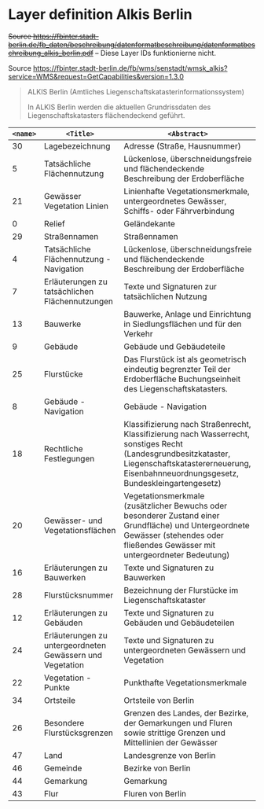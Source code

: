 # Layer definition Alkis Berlin

~~Source https://fbinter.stadt-berlin.de/fb_daten/beschreibung/datenformatbeschreibung/datenformatbeschreibung_alkis_berlin.pdf~~ – Diese Layer IDs funktionierne nicht.

Source https://fbinter.stadt-berlin.de/fb/wms/senstadt/wmsk_alkis?service=WMS&request=GetCapabilities&version=1.3.0

> ALKIS Berlin (Amtliches Liegenschaftskatasterinformationssystem)
>
> In ALKIS Berlin werden die aktuellen Grundrissdaten des Liegenschaftskatasters flächendeckend geführt.

| `<name>` | `<Title>`                                                 | `<Abstract>`                                                                                                                                                                                           |
| -------- | --------------------------------------------------------- | ------------------------------------------------------------------------------------------------------------------------------------------------------------------------------------------------------ |
| 30       | Lagebezeichnung                                           | Adresse (Straße, Hausnummer)                                                                                                                                                                           |
| 5        | Tatsächliche Flächennutzung                               | Lückenlose, überschneidungsfreie und flächendeckende Beschreibung der Erdoberfläche                                                                                                                    |
| 21       | Gewässer Vegetation Linien                                | Linienhafte Vegetationsmerkmale, untergeordnetes Gewässer, Schiffs- oder Fährverbindung                                                                                                                |
| 0        | Relief                                                    | Geländekante                                                                                                                                                                                           |
| 29       | Straßennamen                                              | Straßennamen                                                                                                                                                                                           |
| 4        | Tatsächliche Flächennutzung - Navigation                  | Lückenlose, überschneidungsfreie und flächendeckende Beschreibung der Erdoberfläche                                                                                                                    |
| 7        | Erläuterungen zu tatsächlichen Flächennutzungen           | Texte und Signaturen zur tatsächlichen Nutzung                                                                                                                                                         |
| 13       | Bauwerke                                                  | Bauwerke, Anlage und Einrichtung in Siedlungsflächen und für den Verkehr                                                                                                                               |
| 9        | Gebäude                                                   | Gebäude und Gebäudeteile                                                                                                                                                                               |
| 25       | Flurstücke                                                | Das Flurstück ist als geometrisch eindeutig begrenzter Teil der Erdoberfläche Buchungseinheit des Liegenschaftskatasters.                                                                              |
| 8        | Gebäude - Navigation                                      | Gebäude - Navigation                                                                                                                                                                                   |
| 18       | Rechtliche Festlegungen                                   | Klassifizierung nach Straßenrecht, Klassifizierung nach Wasserrecht, sonstiges Recht (Landesgrundbesitzkataster, Liegenschaftskatastererneuerung, Eisenbahnneuordnungsgesetz, Bundeskleingartengesetz) |
| 20       | Gewässer- und Vegetationsflächen                          | Vegetationsmerkmale (zusätzlicher Bewuchs oder besonderer Zustand einer Grundfläche) und Untergeordnete Gewässer (stehendes oder fließendes Gewässer mit untergeordneter Bedeutung)                    |
| 16       | Erläuterungen zu Bauwerken                                | Texte und Signaturen zu Bauwerken                                                                                                                                                                      |
| 28       | Flurstücksnummer                                          | Bezeichnung der Flurstücke im Liegenschaftskataster                                                                                                                                                    |
| 12       | Erläuterungen zu Gebäuden                                 | Texte und Signaturen zu Gebäuden und Gebäudeteilen                                                                                                                                                     |
| 24       | Erläuterungen zu untergeordneten Gewässern und Vegetation | Texte und Signaturen zu untergeordneten Gewässern und Vegetation                                                                                                                                       |
| 22       | Vegetation - Punkte                                       | Punkthafte Vegetationsmerkmale                                                                                                                                                                         |
| 34       | Ortsteile                                                 | Ortsteile von Berlin                                                                                                                                                                                   |
| 26       | Besondere Flurstücksgrenzen                               | Grenzen des Landes, der Bezirke, der Gemarkungen und Fluren sowie strittige Grenzen und Mittellinien der Gewässer                                                                                      |
| 47       | Land                                                      | Landesgrenze von Berlin                                                                                                                                                                                |
| 46       | Gemeinde                                                  | Bezirke von Berlin                                                                                                                                                                                     |
| 44       | Gemarkung                                                 | Gemarkung                                                                                                                                                                                              |
| 43       | Flur                                                      | Fluren von Berlin                                                                                                                                                                                      |
